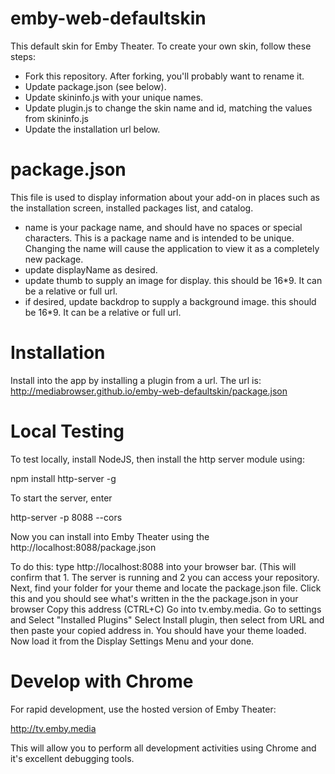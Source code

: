 # emby-web-defaultskin

This default skin for Emby Theater. To create your own skin, follow these steps:

* Fork this repository. After forking, you'll probably want to rename it.
* Update package.json (see below). 
* Update skininfo.js with your unique names.
* Update plugin.js to change the skin name and id, matching the values from skininfo.js
* Update the installation url below.

# package.json

This file is used to display information about your add-on in places such as the installation screen, installed packages list, and catalog.

* name is your package name, and should have no spaces or special characters. This is a package name and is intended to be unique. Changing the name will cause the application to view it as a completely new package.
* update displayName as desired.
* update thumb to supply an image for display. this should be 16*9. It can be a relative or full url.
* if desired, update backdrop to supply a background image. this should be 16*9. It can be a relative or full url.

# Installation

Install into the app by installing a plugin from a url. The url is: http://mediabrowser.github.io/emby-web-defaultskin/package.json

# Local Testing

To test locally, install NodeJS, then install the http server module using:

npm install http-server -g

To start the server, enter

http-server -p 8088 --cors

Now you can install into Emby Theater using the http://localhost:8088/package.json

To do this: type http://localhost:8088 into your browser bar. (This will confirm that 1. The server is running and 2 you can access your repository.
Next, find your folder for your theme and locate the package.json file.
Click this and you should see what's written in the the package.json in your browser
Copy this address (CTRL+C)
Go into tv.emby.media. Go to settings and Select "Installed Plugins"
Select Install plugin, then select from URL and then paste your copied address in.
You should have your theme loaded.
Now load it from the Display Settings Menu and your done.


# Develop with Chrome

For rapid development, use the hosted version of Emby Theater:

http://tv.emby.media

This will allow you to perform all development activities using Chrome and it's excellent debugging tools.
